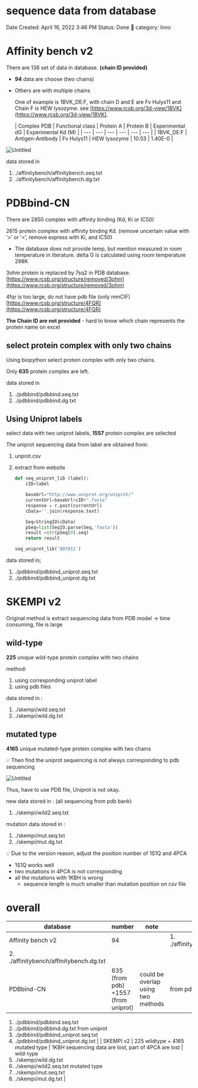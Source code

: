 # sequence data from database

Date Created: April 16, 2022 3:46 PM
Status: Done 🙌
category: Inno

# Affinity bench v2

There are 136 set of data in database. **(chain ID provided)**

- **94** data are choose (two chains)

- Others are with multiple chains
    
    One of example is 1BVK_DE:F, with chain D and E are Fv Hulys11 and Chain F is HEW lysozyme. see [https://www.rcsb.org/3d-view/1BVK](https://www.rcsb.org/3d-view/1BVK).
    
    | Complex PDB | Functional class | Protein A | Protein B | Experimental dG | Experimental Kd
      (M) |
    | --- | --- | --- | --- | --- | --- |
    | 1BVK_DE:F | Antigen-Antibody | Fv Hulys11 | HEW lysozyme | 10.53 | 1.40E-0 |

![Untitled](sequence%20data%20from%20database%20f5dbaf8eb61c4a0dbfde1a0531f16017/Untitled.png)

data stored in 

1. ./affinitybench/affinitybench.seq.txt
2. ./affinitybench/affinitybench.dg.txt

# PDBbind-CN

There are 2850 complex with affinity binding (Kd, Ki or IC50)

2615 protein complex with affinity binding Kd. (remove uncertain value with ‘>’ or ‘<’, remove express with Ki, and IC50)

- The database does not provide temp, but mention measured in room temperature in literature. delta G is calculated using room temperature 298K

3ohm protein is replaced by 7sq2 in PDB database. [https://www.rcsb.org/structure/removed/3ohm](https://www.rcsb.org/structure/removed/3ohm)

4fqr is too large, do not have pdb file (only mmCIF) [https://www.rcsb.org/structure/4FQR](https://www.rcsb.org/structure/4FQR)

**The Chain ID are not provided** - hard to know which chain represents the protein name on excel

## select protein complex with only two chains

Using biopython select protein complex with only two chains. 

Only **635** protein complex are left.

data stored in 

1. ./pdbbind/pdbbind.seq.txt
2. ./pdbbind/pdbbind.dg.txt

## Using Uniprot labels

select data with two uniprot labels, **1557** protein complex are selected

The uniprot sequencing data from label are obtained from:

1. unprot.csv
2. extract from website
    
    ```python
    def seq_uniprot_lib (label):
        cID=label
    
        baseUrl="http://www.uniprot.org/uniprot/"
        currentUrl=baseUrl+cID+".fasta"
        response = r.post(currentUrl)
        cData=''.join(response.text)
    
        Seq=StringIO(cData)
        pSeq=list(SeqIO.parse(Seq,'fasta'))
        result =str(pSeq[0].seq)
        return result
    
    seq_uniprot_lib('Q07011')
    ```
    

data stored in;

1. ./pdbbind/pdbbind_uniprot.seq.txt
2. ./pdbbind/pdbbind_uniprot.dg.txt

# SKEMPI v2

Original method is extract sequencing data from PDB model → time consuming, file is large

## wild-type

**225** unique wild-type protein complex with two chains

method:

1. using corresponding uniprot label
2. using pdb files

data stored in :

1. ./skempi/wild.seq.txt
2. ./skempi/wild.dg.txt

## mutated type

**4165** unique mutated-type protein complex with two chains

<aside>
💡 Then find the uniprot sequencing is not always corresponding to pdb sequencing

</aside>

![Untitled](sequence%20data%20from%20database%20f5dbaf8eb61c4a0dbfde1a0531f16017/Untitled%201.png)

Thus, have to use PDB file, Uniprot is not okay. 

new data stored in : (all sequencing from pdb bank)

1. ./skempi/wild2.seq.txt

mutation data stored in :

1. ./skempi/mut.seq.txt
2. ./skempi/mut.dg.txt

<aside>
💡 Due to the version reason, adjust the position number of 1S1Q and 4PCA

</aside>

- 1S1Q works well
- two mutations in 4PCA is not corresponding
- all the mutations with 1KBH is wrong
    - sequence length is much smaller than mutation position on csv file

# overall

| database | number | note | files |
| --- | --- | --- | --- |
| Affinity bench v2 | 94 |  | 1. ./affinitybench/affinitybench.seq.txt
2. ./affinitybench/affinitybench.dg.txt |
| PDBbind-CN | 635 (from pdb) +1557 (from uniprot) | could be overlap using two methods | from pdb
1. ./pdbbind/pdbbind.seq.txt
2. ./pdbbind/pdbbind.dg.txt
from uniprot
1. ./pdbbind/pdbbind_uniprot.seq.txt
2. ./pdbbind/pdbbind_uniprot.dg.txt |
| SKEMPI v2 | 225 wildtype + 4165 mutated type | 1KBH sequencing data are lost, part of 4PCA  are lost | wild-type
1. ./skempi/wild.dg.txt
2. ./skempi/wild2.seq.txt
mutated type
1. ./skempi/mut.seq.txt
2. ./skempi/mut.dg.txt |